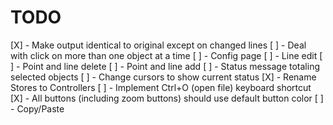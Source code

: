 # TODO

[X] - Make output identical to original except on changed lines
[ ] - Deal with click on more than one object at a time
[ ] - Config page
[ ] - Line edit
[ ] - Point and line delete
[ ] - Point and line add
[ ] - Status message totaling selected objects
[ ] - Change cursors to show current status
[X] - Rename Stores to Controllers
[ ] - Implement Ctrl+O (open file) keyboard shortcut
[X] - All buttons (including zoom buttons) should use default button color
[ ] - Copy/Paste
